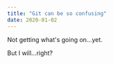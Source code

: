 ```yaml
---
title: "Git can be so confusing"
date: 2020-01-02
---
```


Not getting what's going on...yet.

But I will...right?
